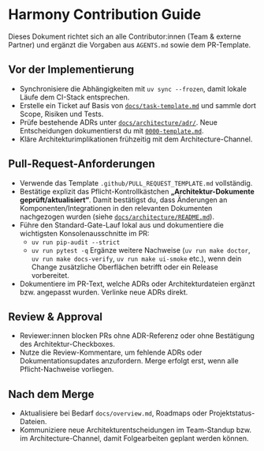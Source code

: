# Harmony Contribution Guide

Dieses Dokument richtet sich an alle Contributor:innen (Team & externe Partner)
und ergänzt die Vorgaben aus `AGENTS.md` sowie dem PR-Template.

## Vor der Implementierung
- Synchronisiere die Abhängigkeiten mit `uv sync --frozen`, damit lokale Läufe dem
  CI-Stack entsprechen.
- Erstelle ein Ticket auf Basis von [`docs/task-template.md`](task-template.md)
  und sammle dort Scope, Risiken und Tests.
- Prüfe bestehende ADRs unter [`docs/architecture/adr/`](architecture/adr/).
  Neue Entscheidungen dokumentierst du mit [`0000-template.md`](architecture/adr/0000-template.md).
- Kläre Architekturimplikationen frühzeitig mit dem Architecture-Channel.

## Pull-Request-Anforderungen
- Verwende das Template `.github/PULL_REQUEST_TEMPLATE.md` vollständig.
- Bestätige explizit das Pflicht-Kontrollkästchen **„Architektur-Dokumente
  geprüft/aktualisiert“**. Damit bestätigst du, dass Änderungen an
  Komponenten/Integrationen in den relevanten Dokumenten nachgezogen wurden (siehe
  [`docs/architecture/README.md`](architecture/README.md)).
- Führe den Standard-Gate-Lauf lokal aus und dokumentiere die wichtigsten
  Konsolenausschnitte im PR:
  - `uv run pip-audit --strict`
  - `uv run pytest -q`
  Ergänze weitere Nachweise (`uv run make doctor`, `uv run make docs-verify`,
  `uv run make ui-smoke` etc.), wenn dein Change zusätzliche Oberflächen
  betrifft oder ein Release vorbereitet.
- Dokumentiere im PR-Text, welche ADRs oder Architekturdateien ergänzt bzw.
  angepasst wurden. Verlinke neue ADRs direkt.

## Review & Approval
- Reviewer:innen blocken PRs ohne ADR-Referenz oder ohne Bestätigung des
  Architektur-Checkboxes.
- Nutze die Review-Kommentare, um fehlende ADRs oder Dokumentationsupdates
  anzufordern. Merge erfolgt erst, wenn alle Pflicht-Nachweise vorliegen.

## Nach dem Merge
- Aktualisiere bei Bedarf `docs/overview.md`, Roadmaps oder Projektstatus-Dateien.
- Kommuniziere neue Architekturentscheidungen im Team-Standup bzw. im
  Architecture-Channel, damit Folgearbeiten geplant werden können.
